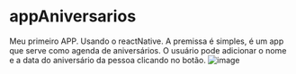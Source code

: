 # appAniversarios

Meu primeiro APP. Usando o reactNative. A premissa é simples, é um app que serve como agenda de aniversários.
O usuário pode adicionar o nome e a data do aniversário da pessoa clicando no botão.
![image](https://user-images.githubusercontent.com/102363419/235145798-ae059860-7ede-47eb-beb7-bbf3bec2364a.png)
